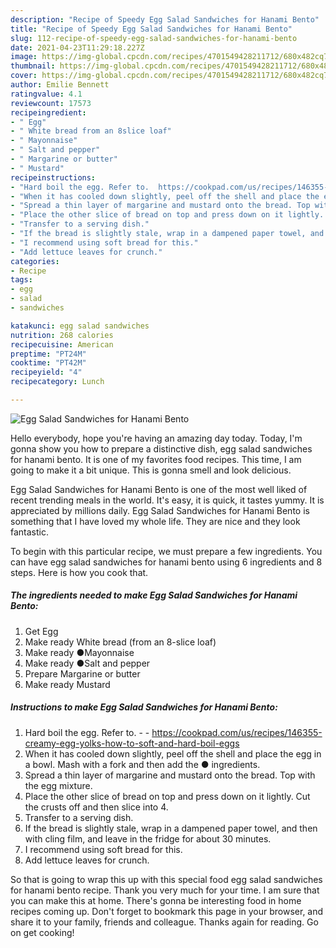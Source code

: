 ```yaml
---
description: "Recipe of Speedy Egg Salad Sandwiches for Hanami Bento"
title: "Recipe of Speedy Egg Salad Sandwiches for Hanami Bento"
slug: 112-recipe-of-speedy-egg-salad-sandwiches-for-hanami-bento
date: 2021-04-23T11:29:18.227Z
image: https://img-global.cpcdn.com/recipes/4701549428211712/680x482cq70/egg-salad-sandwiches-for-hanami-bento-recipe-main-photo.jpg
thumbnail: https://img-global.cpcdn.com/recipes/4701549428211712/680x482cq70/egg-salad-sandwiches-for-hanami-bento-recipe-main-photo.jpg
cover: https://img-global.cpcdn.com/recipes/4701549428211712/680x482cq70/egg-salad-sandwiches-for-hanami-bento-recipe-main-photo.jpg
author: Emilie Bennett
ratingvalue: 4.1
reviewcount: 17573
recipeingredient:
- " Egg"
- " White bread from an 8slice loaf"
- " Mayonnaise"
- " Salt and pepper"
- " Margarine or butter"
- " Mustard"
recipeinstructions:
- "Hard boil the egg. Refer to.  https://cookpad.com/us/recipes/146355-creamy-egg-yolks-how-to-soft-and-hard-boil-eggs"
- "When it has cooled down slightly, peel off the shell and place the egg in a bowl. Mash with a fork and then add the ● ingredients."
- "Spread a thin layer of margarine and mustard onto the bread. Top with the egg mixture."
- "Place the other slice of bread on top and press down on it lightly. Cut the crusts off and then slice into 4."
- "Transfer to a serving dish."
- "If the bread is slightly stale, wrap in a dampened paper towel, and then with cling film, and leave in the fridge for about 30 minutes."
- "I recommend using soft bread for this."
- "Add lettuce leaves for crunch."
categories:
- Recipe
tags:
- egg
- salad
- sandwiches

katakunci: egg salad sandwiches 
nutrition: 268 calories
recipecuisine: American
preptime: "PT24M"
cooktime: "PT42M"
recipeyield: "4"
recipecategory: Lunch

---
```



![Egg Salad Sandwiches for Hanami Bento](https://img-global.cpcdn.com/recipes/4701549428211712/680x482cq70/egg-salad-sandwiches-for-hanami-bento-recipe-main-photo.jpg)

Hello everybody, hope you're having an amazing day today. Today, I'm gonna show you how to prepare a distinctive dish, egg salad sandwiches for hanami bento. It is one of my favorites food recipes. This time, I am going to make it a bit unique. This is gonna smell and look delicious.

Egg Salad Sandwiches for Hanami Bento is one of the most well liked of recent trending meals in the world. It's easy, it is quick, it tastes yummy. It is appreciated by millions daily. Egg Salad Sandwiches for Hanami Bento is something that I have loved my whole life. They are nice and they look fantastic.




To begin with this particular recipe, we must prepare a few ingredients. You can have egg salad sandwiches for hanami bento using 6 ingredients and 8 steps. Here is how you cook that.

<!--inarticleads1-->

##### The ingredients needed to make Egg Salad Sandwiches for Hanami Bento:

1. Get  Egg
1. Make ready  White bread (from an 8-slice loaf)
1. Make ready  ●Mayonnaise
1. Make ready  ●Salt and pepper
1. Prepare  Margarine or butter
1. Make ready  Mustard




<!--inarticleads2-->

##### Instructions to make Egg Salad Sandwiches for Hanami Bento:

1. Hard boil the egg. Refer to. -  - https://cookpad.com/us/recipes/146355-creamy-egg-yolks-how-to-soft-and-hard-boil-eggs
1. When it has cooled down slightly, peel off the shell and place the egg in a bowl. Mash with a fork and then add the ● ingredients.
1. Spread a thin layer of margarine and mustard onto the bread. Top with the egg mixture.
1. Place the other slice of bread on top and press down on it lightly. Cut the crusts off and then slice into 4.
1. Transfer to a serving dish.
1. If the bread is slightly stale, wrap in a dampened paper towel, and then with cling film, and leave in the fridge for about 30 minutes.
1. I recommend using soft bread for this.
1. Add lettuce leaves for crunch.




So that is going to wrap this up with this special food egg salad sandwiches for hanami bento recipe. Thank you very much for your time. I am sure that you can make this at home. There's gonna be interesting food in home recipes coming up. Don't forget to bookmark this page in your browser, and share it to your family, friends and colleague. Thanks again for reading. Go on get cooking!
